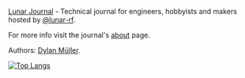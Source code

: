 [Lunar Journal](https://journal.lunar.sh/) - Technical journal for engineers, hobbyists and makers hosted by [@lunar-rf](https://github.com/lunar-rf). 

For more info visit the journal's [about](https://journal.lunar.sh/about/) page.

Authors: [Dylan Müller](https://www.linkedin.com/in/lunarjournal).

[![Top Langs](https://github-readme-stats-48wc.vercel.app/api/top-langs/?username=lunarjournal&layout=compact)](https://github.com/spacehen/github-readme-stats)


